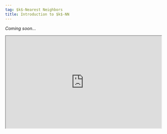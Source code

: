```yaml
---
tag: $k$-Nearest Neighbors
title: Introduction to $k$-NN
---
```


*Coming soon...*


<iframe src="https://drive.google.com/file/d/1f8VtiRThGVxHQtZNA6RoNuskzHsvaqTH/view?usp=drive_link" width="100%" height="300px"></iframe>
